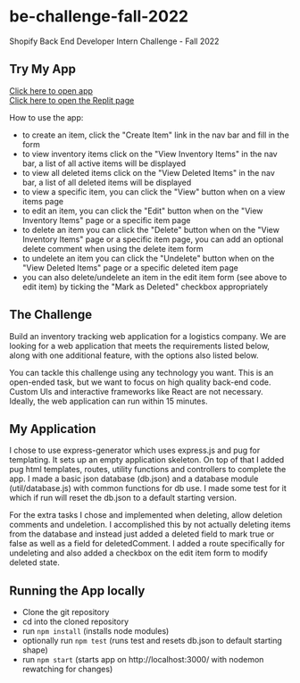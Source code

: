 # be-challenge-fall-2022
Shopify Back End Developer Intern Challenge - Fall 2022

## Try My App
[Click here to open app](https://be-challenge-fall-2022.zakmc.repl.co/)  
[Click here to open the Replit page](https://replit.com/@ZakMc/be-challenge-fall-2022)



How to use the app:
 - to create an item, click the "Create Item" link in the nav bar and fill in the form
 - to view inventory items click on the "View Inventory Items" in the nav bar, a list of all active items will be displayed
 - to view all deleted items click on the "View Deleted Items" in the nav bar, a list of all deleted items will be displayed
 - to view a specific item, you can click the "View" button when on a view items page
 - to edit an item, you can click the "Edit" button when on the "View Inventory Items" page or a specific item page
 - to delete an item you can click the "Delete" button when on the "View Inventory Items" page or a specific item page, you can add an optional delete comment when using the delete item form
- to undelete an item you can click the "Undelete" button when on the "View Deleted Items" page or a specific deleted item page
 - you can also delete/undelete an item in the edit item form (see above to edit item) by ticking the "Mark as Deleted" checkbox appropriately


## The Challenge
Build an inventory tracking web application for a logistics company. We are looking for a web application that meets the requirements listed below, along with one additional feature, with the options also listed below. 

You can tackle this challenge using any technology you want. This is an open-ended task, but we want to focus on high quality back-end code. Custom UIs and interactive frameworks like React are not necessary. Ideally, the web application can run within 15 minutes.

## My Application
I chose to use express-generator which uses express.js and pug for templating. It sets up an empty application skeleton. 
On top of that I added pug html templates, routes, utility functions and controllers to complete the app. 
I made a basic json database (db.json) and a database module (util/database.js) with common functions for db use. 
I made some test for it which if run will reset the db.json to a default starting version.

For the extra tasks I chose and implemented when deleting, allow deletion comments and undeletion. I accomplished this by not actually deleting items
from the database and instead just added a deleted field to mark true or false as well as a field for deletedComment. I added a route specifically for
undeleting and also added a checkbox on the edit item form to modify deleted state.

## Running the App locally
 - Clone the git repository
 - cd into the cloned repository
 - run ```npm install``` (installs node modules)
 - optionally run ```npm test``` (runs test and resets db.json to default starting shape)
 - run ```npm start``` (starts app on http://localhost:3000/ with nodemon rewatching for changes)
